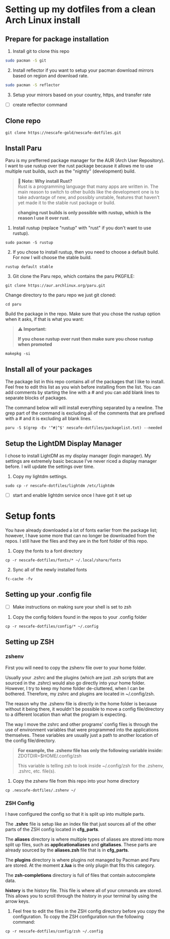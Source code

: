# Setting up my dotfiles from a clean Arch Linux install

## Prepare for package installation
1. Install git to clone this repo 
````bash
sudo pacman -S git
``````
2. Install reflector if you want to setup your pacman download mirrors based on region and download rate. 
````bash
sudo pacman -S reflector
``````
3. Setup your mirrors based on your country, https, and transfer rate
- [ ] create reflector command

## Clone repo

````
git clone https://nescafe-gold/nescafe-dotfiles.git
````
## Install Paru
Paru is my prefferred package manager for the AUR (Arch User Repository). I want to use rustup over the rust package because it allows me to use multiple rust builds, such as the "nightly" (development) build.
> **:memo: Note: 
> Why install Rust?**  
> Rust is a programming language that many apps are written in. The main reason to switch to other builds like the development one is to take advantage of new, and possibly unstable, features that haven't yet made it to the stable rust package or build.
>
> **changing rust builds is only possible with rustup, which is the reason I use it over rust.**

1. Install rustup (replace "rustup" with "rust" if you don't want to use rustup).
````
sudo pacman -S rustup
````
2. If you chose to install rustup, then you need to choose a default build. For now I will choose the stable build.
````
rustup default stable
````
3. Git clone the Paru repo, which contains the paru PKGFILE:
````
git clone https://aur.archlinux.org/paru.git
````
Change directory to the paru repo we just git cloned:
````
cd paru
````
Build the package in the repo. Make sure that you chose the rustup option when it asks, if that is what you want:
> **:warning: Important:**
>
> **If you chose rustup over rust then make sure you chose rustup when promoted** 
````
makepkg -si
````

## Install all of your packages
The package list in this repo contains all of the packages that I like to install. Feel free to edit this list as you wish before installing from the list. You can add comments by starting the line with a # and you can add blank lines to separate blocks of packages.

The command below will will install everything separated by a newline. The grep part of the command is excluding all of the comments that are prefixed with a # and it is excluding all blank lines.
````
paru -S $(grep -Ev '^#|^$' nescafe-dotfiles/packagelist.txt) --needed
````

## Setup the LightDM Display Manager
I chose to install LightDM as my display manager (login manager). My settings are extremely basic because I've never riced a display manager before. I will update the settings over time.

1. Copy my lightdm settings.
````
sudo cp -r nescafe-dotfiles/lightdm /etc/lightdm
````
- [ ] start and enable lightdm service once I have got it set up

# Setup fonts
You have already downloaded a lot of fonts earlier from the package list; however, I have some more that can no longer be downloaded from the repos. I still have the files and they are in the font folder of this repo.

1. Copy the fonts to a font directory
````
cp -r nescafe-dotfiles/fonts/* ~/.local/share/fonts
````
2. Sync all of the newly installed fonts
````
fc-cache -fv
````

## Setting up your .config file
- [ ] Make instructions on making sure your shell is set to zsh 
1. Copy the config folders found in the repos to your .config folder 
````
cp -r nescafe-dotfiles/config/* ~/.config
````

## Setting up ZSH

### zshenv
First you will need to copy the zshenv file over to your home folder. 

Usually your .zshrc and the plugins (which are just .zsh scripts that are sourced in the .zshrc) would also go directly into your home folder. However, I try to keep my home folder de-cluttered, when I can be bothered. Therefore, my zshrc and plugins are located in ~/.config/zsh.

The reason why the .zshenv file is directly in the home folder is because without it being there, it wouldn't be possible to move a config file/directory to a different location than what the program is expecting. 

The way I move the zshrc and other programs' config files is through the use of environment variables that were programmed into the applications themselves. These variables are usually just a path to another location of the config file/directory. 
> **For example, the .zshenv file has only the following variable inside:**
>ZDOTDIR=$HOME/.config/zsh
>
>This variable is telling zsh to look inside ~/.config/zsh for the .zshenv, .zshrc, etc. file(s). 

1. Copy the zshenv file from this repo into your home directory
````
cp .nescafe-dotfiles/.zshenv ~/
````

### ZSH Config
I have configured the config so that it is split up into multiple parts.

The **.zshrc** file is setup like an index file that just sources all of the other parts of the ZSH config located in **cfg_parts**.

The **aliases** directory is where multiple types of aliases are stored into more split up files, such as **applicationaliases** and **gitaliases**. These parts are already sourced by the **aliases.zsh** file that is in **cfg_parts**.

The **plugins** directory is where plugins not managed by Pacman and Paru are stored. At the moment **z.lua** is the only plugin that fits this category.

The **zsh-completions** directory is full of files that contain autocomplete data.

**history** is the history file. This file is where all of your cmmands are stored. This allows you to scroll through the history in your terminal by using the arrow keys.

1. Feel free to edit the files in the ZSH config directory before you copy the configuration. To copy the ZSH configuration run the following command: 
````
cp -r nescafe-dotfiles/config/zsh ~/.config
````
